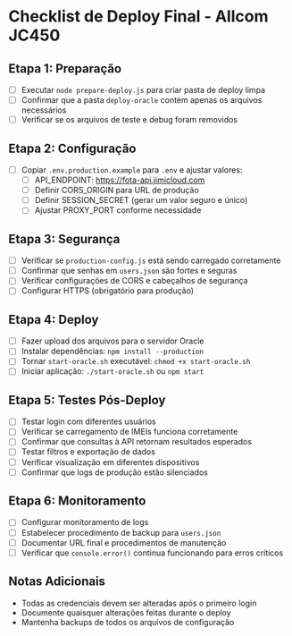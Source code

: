 # Checklist de Deploy Final - Allcom JC450

## Etapa 1: Preparação
- [ ] Executar `node prepare-deploy.js` para criar pasta de deploy limpa
- [ ] Confirmar que a pasta `deploy-oracle` contém apenas os arquivos necessários
- [ ] Verificar se os arquivos de teste e debug foram removidos

## Etapa 2: Configuração
- [ ] Copiar `.env.production.example` para `.env` e ajustar valores:
  - [ ] API_ENDPOINT: https://fota-api.jimicloud.com
  - [ ] Definir CORS_ORIGIN para URL de produção
  - [ ] Definir SESSION_SECRET (gerar um valor seguro e único)
  - [ ] Ajustar PROXY_PORT conforme necessidade

## Etapa 3: Segurança
- [ ] Verificar se `production-config.js` está sendo carregado corretamente
- [ ] Confirmar que senhas em `users.json` são fortes e seguras
- [ ] Verificar configurações de CORS e cabeçalhos de segurança
- [ ] Configurar HTTPS (obrigatório para produção)

## Etapa 4: Deploy
- [ ] Fazer upload dos arquivos para o servidor Oracle
- [ ] Instalar dependências: `npm install --production`
- [ ] Tornar `start-oracle.sh` executável: `chmod +x start-oracle.sh`
- [ ] Iniciar aplicação: `./start-oracle.sh` ou `npm start`

## Etapa 5: Testes Pós-Deploy
- [ ] Testar login com diferentes usuários
- [ ] Verificar se carregamento de IMEIs funciona corretamente
- [ ] Confirmar que consultas à API retornam resultados esperados
- [ ] Testar filtros e exportação de dados
- [ ] Verificar visualização em diferentes dispositivos
- [ ] Confirmar que logs de produção estão silenciados

## Etapa 6: Monitoramento
- [ ] Configurar monitoramento de logs
- [ ] Estabelecer procedimento de backup para `users.json`
- [ ] Documentar URL final e procedimentos de manutenção
- [ ] Verificar que `console.error()` continua funcionando para erros críticos

## Notas Adicionais
- Todas as credenciais devem ser alteradas após o primeiro login
- Documente quaisquer alterações feitas durante o deploy
- Mantenha backups de todos os arquivos de configuração

